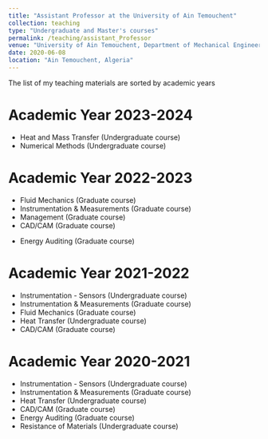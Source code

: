 ```yaml
---
title: "Assistant Professor at the University of Ain Temouchent"
collection: teaching
type: "Undergraduate and Master's courses"
permalink: /teaching/assistant_Professor
venue: "University of Ain Temouchent, Department of Mechanical Engineering"
date: 2020-06-08
location: "Ain Temouchent, Algeria"
---
```

The list of my teaching materials are sorted by academic years

Academic Year 2023-2024
======
* Heat and Mass Transfer (Undergraduate course)
* Numerical Methods (Undergraduate course)

Academic Year 2022-2023
======
* Fluid Mechanics (Graduate course)
* Instrumentation & Measurements (Graduate course)
* Management (Graduate course)
* CAD/CAM (Graduate course)
- Energy Auditing (Graduate course)

Academic Year 2021-2022
======
* Instrumentation - Sensors (Undergraduate course)
* Instrumentation & Measurements (Graduate course)
* Fluid Mechanics (Graduate course)
* Heat Transfer (Undergraduate course)
* CAD/CAM (Graduate course)
  
Academic Year 2020-2021
======
* Instrumentation - Sensors (Undergraduate course)
* Instrumentation & Measurements (Graduate course)
* Heat Transfer (Undergraduate course)
* CAD/CAM (Graduate course)
* Energy Auditing (Graduate course)
* Resistance of Materials (Undergraduate course)
